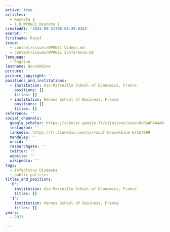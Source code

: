 ```yaml
---
active: true
articles:
  - Keynote 1
  - 1.0_WPRN21_Keynote 1
createdAt: '2022-09-21T08:08:29.836Z'
exerpt: ''
firstname: Raouf
issue:
  - content/issues/WPRN21 Videos.md
  - content/issues/WPRN21 Conference.md
language:
  - English
lastname: Boucekkine
picture: ''
picture_copyright: ''
positions_and_institutions:
  - institution: Aix-Marseille School of Economics, France
    positions: []
    titles: []
  - institution: Rennes School of Business, France
    positions: []
    titles: []
reference: ''
social_channels:
  google_scholar: https://scholar.google.fr/citations?user=0vKu4P4AAAAJ&hl=fr
  instagram: ''
  linkedin: https://fr.linkedin.com/in/raouf-boucekkine-671b7099
  mendeley: ''
  orcid: ''
  researchgate: ''
  twitter: ''
  website: ''
  wikipedia: ''
tags:
  - Infectious Diseases
  - public policies
titles_and_positions:
  '0':
    institution: Aix-Marseille School of Economics, France
    titles: []
  '1':
    institution: Rennes School of Business, France
    titles: []
years:
  - 2021

---
```

